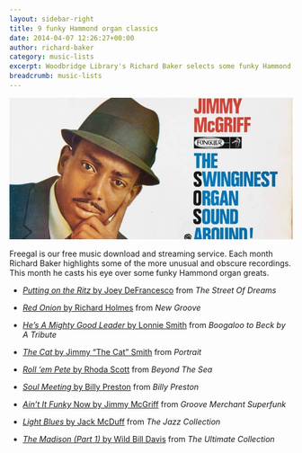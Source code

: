 ```yaml
---
layout: sidebar-right
title: 9 funky Hammond organ classics
date: 2014-04-07 12:26:27+00:00
author: richard-baker
category: music-lists
excerpt: Woodbridge Library's Richard Baker selects some funky Hammond organ classics you can download for free from our Freegal service.
breadcrumb: music-lists
---
```

![Jimmy McGriff](/images/featured/featured-jimmy-mcgriff.jpg)

Freegal is our free music download and streaming service. Each month Richard Baker highlights some of the more unusual and obscure recordings. This month he casts his eye over some funky Hammond organ greats.

* [<cite>Putting on the Ritz</cite> by Joey DeFrancesco](http://suffolklibraries.freegalmusic.com/artists/view/Sm9leSBEZUZyYW5jZXNjbw==/113679/aW9kYQ==) from <cite>The Street Of Dreams</cite>

* [<cite>Red Onion</cite> by Richard Holmes](http://suffolklibraries.freegalmusic.com/artists/view/UmljaGFyZCBIb2xtZXM=/166726/aW9kYQ==) from <cite>New Groove</cite>

* [<cite>He’s A Mighty Good Leader</cite> by Lonnie Smith](http://suffolklibraries.freegalmusic.com/artists/view/TG9ubmllIFNtaXRo/184044/aW9kYQ==) from <cite>Boogaloo to Beck by A Tribute</cite>

* [<cite>The Cat</cite> by Jimmy &#8220;The Cat&#8221; Smith](http://suffolklibraries.freegalmusic.com/artists/view/SmltbXkgU21pdGg=/305418/aW9kYQ==) from <cite>Portrait</cite>

* [<cite>Roll ‘em Pete</cite> by Rhoda Scott](http://suffolklibraries.freegalmusic.com/artists/view/UmhvZGEgU2NvdHQ=/312569/aW9kYQ==) from <cite>Beyond The Sea</cite>

* [<cite>Soul Meeting</cite> by Billy Preston](http://suffolklibraries.freegalmusic.com/artists/view/QmlsbHkgUHJlc3Rvbg==/885686214930/aW9kYQ==) from <cite>Billy Preston</cite>

* [<cite>Ain’t It Funky</cite> Now by Jimmy McGriff](http://suffolklibraries.freegalmusic.com/artists/view/SmltbXkgTWNHcmlmZg==/225485/aW9kYQ==) from <cite>Groove Merchant Superfunk</cite>

* [<cite>Light Blues</cite> by Jack McDuff](http://suffolklibraries.freegalmusic.com/artists/view/SmFjayBNY0R1ZmY=/5055731805955/aW9kYQ==) from <cite>The Jazz Collection</cite>

* [<cite>The Madison (Part 1)</cite> by Wild Bill Davis](http://suffolklibraries.freegalmusic.com/artists/view/V2lsZCBCaWxsIERhdmlz/885686907412/aW9kYQ==) from <cite>The Ultimate Collection</cite>
